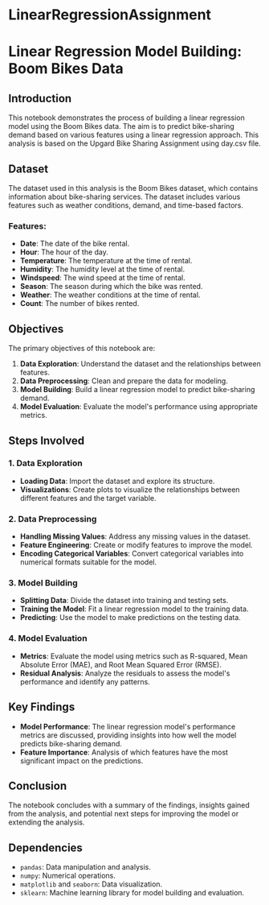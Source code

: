 # LinearRegressionAssignment
# Linear Regression Model Building: Boom Bikes Data

## Introduction
This notebook demonstrates the process of building a linear regression model using the Boom Bikes data. The aim is to predict bike-sharing demand based on various features using a linear regression approach. This analysis is based on the Upgard Bike Sharing Assignment using day.csv file.

## Dataset
The dataset used in this analysis is the Boom Bikes dataset, which contains information about bike-sharing services. The dataset includes various features such as weather conditions, demand, and time-based factors.

### Features:
- **Date**: The date of the bike rental.
- **Hour**: The hour of the day.
- **Temperature**: The temperature at the time of rental.
- **Humidity**: The humidity level at the time of rental.
- **Windspeed**: The wind speed at the time of rental.
- **Season**: The season during which the bike was rented.
- **Weather**: The weather conditions at the time of rental.
- **Count**: The number of bikes rented.

## Objectives
The primary objectives of this notebook are:
1. **Data Exploration**: Understand the dataset and the relationships between features.
2. **Data Preprocessing**: Clean and prepare the data for modeling.
3. **Model Building**: Build a linear regression model to predict bike-sharing demand.
4. **Model Evaluation**: Evaluate the model's performance using appropriate metrics.

## Steps Involved

### 1. Data Exploration
   - **Loading Data**: Import the dataset and explore its structure.
   - **Visualizations**: Create plots to visualize the relationships between different features and the target variable.

### 2. Data Preprocessing
   - **Handling Missing Values**: Address any missing values in the dataset.
   - **Feature Engineering**: Create or modify features to improve the model.
   - **Encoding Categorical Variables**: Convert categorical variables into numerical formats suitable for the model.

### 3. Model Building
   - **Splitting Data**: Divide the dataset into training and testing sets.
   - **Training the Model**: Fit a linear regression model to the training data.
   - **Predicting**: Use the model to make predictions on the testing data.

### 4. Model Evaluation
   - **Metrics**: Evaluate the model using metrics such as R-squared, Mean Absolute Error (MAE), and Root Mean Squared Error (RMSE).
   - **Residual Analysis**: Analyze the residuals to assess the model's performance and identify any patterns.

## Key Findings
- **Model Performance**: The linear regression model's performance metrics are discussed, providing insights into how well the model predicts bike-sharing demand.
- **Feature Importance**: Analysis of which features have the most significant impact on the predictions.

## Conclusion
The notebook concludes with a summary of the findings, insights gained from the analysis, and potential next steps for improving the model or extending the analysis.

## Dependencies
- `pandas`: Data manipulation and analysis.
- `numpy`: Numerical operations.
- `matplotlib` and `seaborn`: Data visualization.
- `sklearn`: Machine learning library for model building and evaluation.

